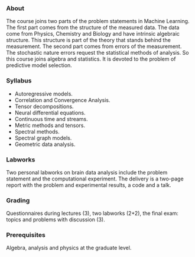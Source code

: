 ### About

The course joins two parts of the problem statements in Machine Learning. The first part comes from the structure of the measured data. The data come from Physics, Chemistry and Biology and have intrinsic algebraic structure. This structure is part of the theory that stands behind the measurement. The second part comes from errors of the measurement. The stochastic nature errors request the statistical methods of analysis. So this course joins algebra and statistics. It is devoted to the problem of predictive model selection.

### Syllabus

- Autoregressive models.
- Correlation and Convergence Analysis.
- Tensor decompositions.
- Neural differential equations.
- Continuous time and streams.
- Metric methods and tensors.
- Spectral methods.
- Spectral graph models.
- Geometric data analysis.

### Labworks

Two personal labworks on brain data analysis include the problem statement and the computational experiment. The delivery is a two-page report with the problem and experimental results, a code and a talk.

### Grading

Questionnaires during lectures (3), two labworks (2+2), the final exam: topics and problems with discussion (3).

### Prerequisites

Algebra, analysis and physics at the graduate level.
